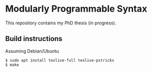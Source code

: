 # Modularly Programmable Syntax

This repository contains my PhD thesis (in progress).

## Build instructions

Assuming Debian/Ubuntu

```
$ sudo apt install texlive-full texlive-pstricks
$ make
```

